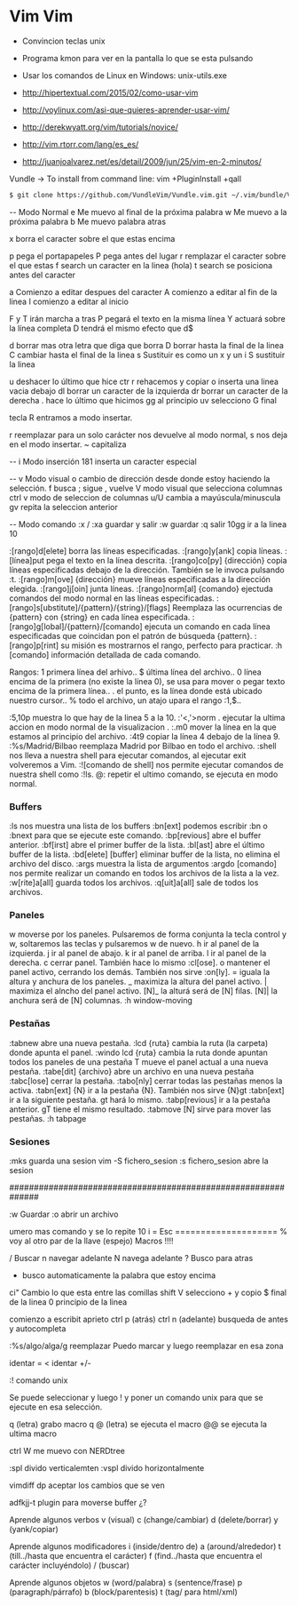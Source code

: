 # Vim Vim
+ Convincion teclas unix
+ Programa kmon para ver en la pantalla lo que se esta pulsando 
+ Usar los comandos de Linux en Windows: unix-utils.exe

+ http://hipertextual.com/2015/02/como-usar-vim
+ http://voylinux.com/asi-que-quieres-aprender-usar-vim/
+ http://derekwyatt.org/vim/tutorials/novice/ 
+ http://vim.rtorr.com/lang/es_es/
+ http://juanjoalvarez.net/es/detail/2009/jun/25/vim-en-2-minutos/

Vundle -> To install from command line: vim +PluginInstall +qall

```bash
$ git clone https://github.com/VundleVim/Vundle.vim.git ~/.vim/bundle/Vundle.vim
```

-- Modo Normal
e Me muevo al final de la próxima palabra
w Me muevo a la próxima palabra
b Me muevo palabra atras


x borra el caracter sobre el que estas encima

p pega el portapapeles
P pega antes del lugar 
r remplazar el caracter sobre el que estas
f search un caracter en la linea (hola)
t search se posiciona antes del caracter

a Comienzo a editar despues del caracter
A comienzo a editar al fin de la linea
I comienzo a editar al inicio

F y T irán marcha a tras
P pegará el texto en la misma línea
Y actuará sobre la línea completa 
D tendrá el mismo efecto que d$

d borrar mas otra letra que diga que borra
D borrar hasta la final de la linea
C cambiar hasta el final de la linea
s Sustituir es como un x y un i
S sustituir la linea

u deshacer lo último que hice
ctr r rehacemos 
y copiar
o inserta una linea vacia debajo
dl borrar un caracter de la izquierda
dr borrar un caracter de la derecha
. hace lo último que hicimos
gg al principio uv selecciono G final


tecla R entramos a modo insertar.

r reemplazar para un solo carácter nos devuelve al modo normal, 
s nos deja en el modo insertar.
~ capitaliza 


-- i Modo inserción
<ctrl-v>181 inserta un caracter especial

-- v Modo visual
o cambio de dirección desde donde estoy haciendo la selección.
f busca ; sigue , vuelve
V modo visual que selecciona columnas
ctrl v modo de seleccion de columnas 
u/U cambia a mayúscula/minuscula
gv repita la seleccion anterior


-- Modo comando
:x / :xa guardar y salir
:w guardar
:q salir
10gg ir a la linea 10

:[rango]d[elete] borra las líneas especificadas.
:[rango]y[ank] copia líneas.
:[línea]put pega el texto en la línea descrita.
:[rango]co[py] {dirección} copia líneas especificadas debajo de la dirección. También se le invoca pulsando :t.
:[rango]m[ove] {dirección} mueve líneas especificadas a la dirección elegida.
:[rango]j[oin] junta líneas.
:[rango]norm[al] {comando} ejectuda comandos del modo normal en las líneas especificadas.
:[rango]s[ubstitute]/{pattern}/{string}/[flags] Reemplaza las ocurrencias de {pattern} con {string} en cada línea especificada.
:[rango]g[lobal]/{pattern}/[comando] ejecuta un comando en cada línea especificadas que coincidan pon el patrón de búsqueda {pattern}.
:[rango]p[rint] su misión es mostrarnos el rango, perfecto para practicar.
:h [comando] información detallada de cada comando.

Rangos:
1 primera línea del arhivo..
$ última línea del archivo..
0 línea encima de la primera (no existe la línea 0), se usa para mover o pegar texto encima de la primera línea..
. el punto, es la línea donde está ubicado nuestro cursor..
% todo el archivo, un atajo upara el rango :1,$..

:5,10p muestra lo que hay de la linea 5 a la 10.
:'<,'>norm . ejecutar la ultima accion en modo normal de la visualizacion .
:.m0 mover la línea en la que estamos al principio del archivo.
:4t9 copiar la línea 4 debajo de la línea 9.
:%s/Madrid/Bilbao reemplaza Madrid por Bilbao en todo el archivo.
:shell nos lleva a nuestra shell para ejecutar comandos, al ejecutar exit volveremos a Vim.
:![comando de shell] nos permite ejecutar comandos de nuestra shell como :!ls.
@: repetir el ultimo comando, se ejecuta en modo normal.


### Buffers

:ls nos muestra una lista de los buffers
:bn[ext] podemos escribir :bn o :bnext para que se ejecute este comando.
:bp[revious] abre el buffer anterior.
:bf[irst] abre el primer buffer de la lista.
:bl[ast] abre el último buffer de la lista.
:bd[elete] [buffer] eliminar buffer de la lista, no elimina el archivo del disco.
:args muestra la lista de argumentos
:argdo [comando] nos permite realizar un comando en todos los archivos de la lista a la vez.
:w[rite]a[all] guarda todos los archivos.
:q[uit]a[all] sale de todos los archivos.


### Paneles

<c-w>w moverse por los paneles. Pulsaremos de forma conjunta la tecla control y w, soltaremos las teclas y pulsaremos w de nuevo.
<c-w>h ir al panel de la izquierda.
<c-w>j ir al panel de abajo.
<c-w>k ir al panel de arriba.
<c-w>l ir al panel de la derecha.
<c-w>c cerrar panel. También hace lo mismo :cl[ose].
<c-w>o mantener el panel activo, cerrando los demás. También nos sirve :on[ly].
<c-w>= iguala la altura y anchura de los paneles.
<c-w>_ maximiza la altura del panel activo.
<c-w>| maximiza el alncho del panel activo.
[N]<c-w>_ la alturá será de [N] filas.
[N]<c-w>| la anchura será de [N] columnas.
:h window-moving

### Pestañas
:tabnew abre una nueva pestaña.
:lcd {ruta} cambia la ruta (la carpeta) donde apunta el panel.
:windo lcd {ruta} cambia la ruta donde apuntan todos los paneles de una pestaña
<c-w>T mueve el panel actual a una nueva pestaña.
:tabe[dit] {archivo} abre un archivo en una nueva pestaña
:tabc[lose] cerrar la pestaña. 
:tabo[nly] cerrar todas las pestañas menos la activa.
:tabn[ext] {N} ir a la pestaña {N}. También nos sirve {N}gt
:tabn[ext] ir a la siguiente pestaña. gt hará lo mismo.
:tabp[revious] ir a la pestaña anterior. gT tiene el mismo resultado.
:tabmove [N] sirve para mover las pestañas.
:h tabpage

### Sesiones
:mks guarda una sesion
vim -S fichero_sesion
:s fichero_sesion abre la sesion


##############################################################


:w Guardar
:o abrir un archivo

umero mas comando y se lo repite
10 i =  Esc ==================== 
% voy al otro par de la llave (espejo)
Macros !!!!

/ Buscar n navegar adelante N navega adelante
? Busco para atras
* busco automaticamente la palabra que estoy encima

ci" Cambio lo que esta entre las comillas
shift V selecciono + y copio
$ final de la linea
0 principio de la linea

comienzo a escribit aprieto ctrl p (atrás) ctrl n (adelante) busqueda de antes y autocompleta


:%s/algo/alga/g reemplazar
Puedo marcar y luego reemplazar en esa zona

identar =
< identar +/-


:! comando unix

Se puede seleccionar y luego ! y poner un comando unix para que se ejecute en esa selección.

q (letra) grabo macro q
@ (letra) se ejecuta el macro 
@@ se ejecuta la ultima macro

ctrl W me muevo con NERDtree

:spl divido verticalemten
:vspl divido horizontalmente

vimdiff dp aceptar los cambios que se ven

adfkjj-t plugin para moverse buffer ¿?  


Aprende algunos verbos
v (visual)
c (change/cambiar)
d (delete/borrar)
y (yank/copiar)

Aprende algunos modificadores
i (inside/dentro de)
a (around/alrededor)
t (till../hasta que encuentra el carácter)
f (find../hasta que encuentra el carácter incluyéndolo)
/ (buscar)

Aprende algunos objetos
w (word/palabra)
s (sentence/frase)
p (paragraph/párrafo) 
b (block/parentesis)
t (tag/ para html/xml)
